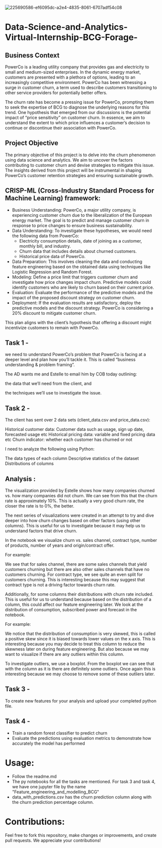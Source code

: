 ![225690586-ef6095dc-a2e4-4835-8061-6707adf54c08](https://github.com/code-red-Marshall/Data-Science---BCG-X--Forage/assets/82904501/b9eee2cc-6cca-4b92-8c80-27833f760902)

# Data-Science-and-Analytics-Virtual-Internship-BCG-Forage-

## Business Context
PowerCo is a leading utility company that provides gas and electricity to small and medium-sized enterprises. In the dynamic energy market, customers are presented with a plethora of options, leading to an increasingly competitive environment. PowerCo has been witnessing a surge in customer churn, a term used to describe customers transitioning to other service providers for potentially better offers.

The churn rate has become a pressing issue for PowerCo, prompting them to seek the expertise of BCG to diagnose the underlying reasons for this trend. One hypothesis that emerged from our discussions is the potential impact of “price sensitivity” on customer churn. In essence, we aim to understand the extent to which price influences a customer’s decision to continue or discontinue their association with PowerCo.

## Project Objective
The primary objective of this project is to delve into the churn phenomenon using data science and analytics. We aim to uncover the factors contributing to customer churn and devise strategies to mitigate this issue. The insights derived from this project will be instrumental in shaping PowerCo’s customer retention strategies and ensuring sustainable growth.

## CRISP-ML (Cross-Industry Standard Process for Machine Learning) framework:

- Business Understanding: PowerCo, a major utility company, is experiencing customer churn due to the liberalization of the European energy market. The goal is to predict and manage customer churn in response to price changes to ensure business sustainability.
- Data Understanding: To investigate these hypotheses, we would need the following data from PowerCo:
    - Electricity consumption details, date of joining as a customer, monthly bill, and industry.
    - Churn data that includes details about churned customers.
    - Historical price data of PowerCo.
- Data Preparation: This involves cleaning the data and conducting feature engineering based on the obtained data using techniques like Logistic Regression and Random Forest.
- Modeling: Define a price limit that triggers customer churn and investigate how price changes impact churn. Predictive models could identify customers who are likely to churn based on their current price.
- Evaluation: Evaluate the performance of the predictive models and the impact of the proposed discount strategy on customer churn.
- Deployment: If the evaluation results are satisfactory, deploy the predictive models and the discount strategy. PowerCo is considering a 20% discount to mitigate customer churn.

This plan aligns with the client’s hypothesis that offering a discount might incentivize customers to remain with PowerCo. 

## Task 1 - 
we need to understand PowerCo’s problem that PowerCo is facing at a deeper level and plan how you’ll tackle it. This is called “business understanding & problem framing”.

The AD wants me and Estelle to email him by COB today outlining:

the data that we’ll need from the client, and

the techniques we’ll use to investigate the issue.

## Task 2 - 
The client has sent over 2 data sets (client_data.csv and price_data.csv):

Historical customer data: Customer data such as usage, sign up date, forecasted usage etc
Historical pricing data: variable and fixed pricing data etc
Churn indicator: whether each customer has churned or not

I need to analyze the following using Python:

The data types of each column
Descriptive statistics of the dataset
Distributions of columns

## Analysis :

The visualization provided by Estelle shows how many companies churned vs. how many companies did not churn. We can see from this that the churn rate is approximately 10%. This is actually a very good churn rate, the closer the rate is to 0%, the better.

The next series of visualizations were created in an attempt to try and dive deeper into how churn changes based on other factors (using other columns). This is useful for us to investigate because it may help us to understand factors that drive churn.

In the notebook we visualize churn vs. sales channel, contract type, number of products, number of years and origin/contract offer.

For example:

We see that for sales channel, there are some sales channels that yield customers churning but there are also other sales channels that have no customers churning.
For contract type, we see quite an even split for customers churning. This is interesting because this may suggest that contract type is not a driving factor towards churn rate.

Additionally, for some columns their distributions with churn rate included. This is useful for us to understand because based on the distribution of a column, this could affect our feature engineering later.
We look at the distribution of consumption, subscribed power and forecast in the notebook. 

For example:

We notice that the distribution of consumption is very skewed, this is called a positive skew since it is biased towards lower values on the x axis.
This is interesting because you may decide to treat this column to reduce the skewness later on during feature engineering. But also because we may want to visualize if there are any outliers within this column. 

To investigate outliers, we use a boxplot. From the boxplot we can see that with the column as it is there are definitely some outliers. Once again this is interesting because we may choose to remove some of these outliers later.


## Task 3 -
To create new features for your analysis and upload your completed python file.

## Task 4 - 
- Train a random forest classifier to predict churn
- Evaluate the predictions using evaluation metrics to demonstrate how accurately the model has performed

# Usage:
- Follow the readme.md
- The py notebooks for all the tasks are mentioned. For task 3 and task 4, we have one jupyter file by the name "Feature_engineering_and_modelling_BCG"
- data_with_predictions.csv has the churn prediction column along with the churn prediction percentage column.

# Contributions: 
Feel free to fork this repository, make changes or improvements, and create pull requests. We appreciate your contributions!










